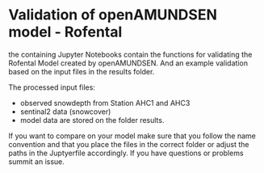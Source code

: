 # Validation of openAMUNDSEN model - Rofental

the containing Jupyter Notebooks contain the functions for validating the Rofental Model created by openAMUNDSEN. And an example validation based on the input files in the results folder.

The processed input files:
- observed snowdepth from Station AHC1 and AHC3
- sentinal2 data (snowcover)
- model data 
are stored on the folder results.

If you want to compare on your model make sure that you follow the name convention and that you place the files in the correct folder or adjust the paths in the Juptyerfile accordingly. If you have questions or problems summit an issue.